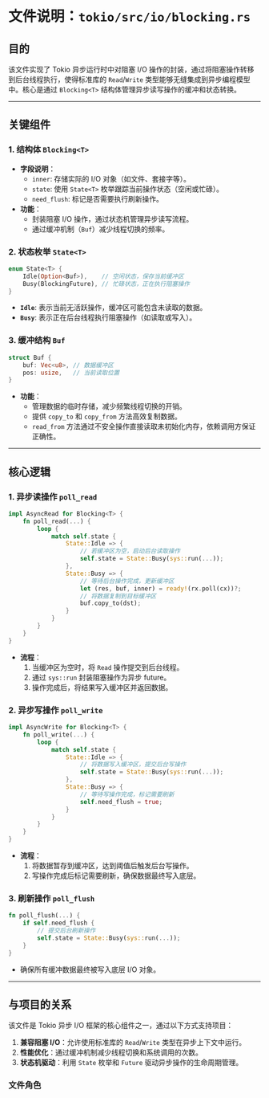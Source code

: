 # 文件说明：`tokio/src/io/blocking.rs`

## 目的
该文件实现了 Tokio 异步运行时中对阻塞 I/O 操作的封装，通过将阻塞操作转移到后台线程执行，使得标准库的 `Read`/`Write` 类型能够无缝集成到异步编程模型中。核心是通过 `Blocking<T>` 结构体管理异步读写操作的缓冲和状态转换。

---

## 关键组件

### 1. **结构体 `Blocking<T>`**
- **字段说明**：
  - `inner`: 存储实际的 I/O 对象（如文件、套接字等）。
  - `state`: 使用 `State<T>` 枚举跟踪当前操作状态（空闲或忙碌）。
  - `need_flush`: 标记是否需要执行刷新操作。
- **功能**：
  - 封装阻塞 I/O 操作，通过状态机管理异步读写流程。
  - 通过缓冲机制（`Buf`）减少线程切换的频率。

### 2. **状态枚举 `State<T>`**
```rust
enum State<T> {
    Idle(Option<Buf>),    // 空闲状态，保存当前缓冲区
    Busy(BlockingFuture), // 忙碌状态，正在执行阻塞操作
}
```
- **`Idle`**: 表示当前无活跃操作，缓冲区可能包含未读取的数据。
- **`Busy`**: 表示正在后台线程执行阻塞操作（如读取或写入）。

### 3. **缓冲结构 `Buf`**
```rust
struct Buf {
    buf: Vec<u8>, // 数据缓冲区
    pos: usize,   // 当前读取位置
}
```
- **功能**：
  - 管理数据的临时存储，减少频繁线程切换的开销。
  - 提供 `copy_to` 和 `copy_from` 方法高效复制数据。
  - `read_from` 方法通过不安全操作直接读取未初始化内存，依赖调用方保证正确性。

---

## 核心逻辑

### 1. **异步读操作 `poll_read`**
```rust
impl AsyncRead for Blocking<T> {
    fn poll_read(...) {
        loop {
            match self.state {
                State::Idle => {
                    // 若缓冲区为空，启动后台读取操作
                    self.state = State::Busy(sys::run(...));
                },
                State::Busy => {
                    // 等待后台操作完成，更新缓冲区
                    let (res, buf, inner) = ready!(rx.poll(cx))?;
                    // 将数据复制到目标缓冲区
                    buf.copy_to(dst);
                }
            }
        }
    }
}
```
- **流程**：
  1. 当缓冲区为空时，将 `Read` 操作提交到后台线程。
  2. 通过 `sys::run` 封装阻塞操作为异步 future。
  3. 操作完成后，将结果写入缓冲区并返回数据。

### 2. **异步写操作 `poll_write`**
```rust
impl AsyncWrite for Blocking<T> {
    fn poll_write(...) {
        loop {
            match self.state {
                State::Idle => {
                    // 将数据写入缓冲区，提交后台写操作
                    self.state = State::Busy(sys::run(...));
                },
                State::Busy => {
                    // 等待写操作完成，标记需要刷新
                    self.need_flush = true;
                }
            }
        }
    }
}
```
- **流程**：
  1. 将数据暂存到缓冲区，达到阈值后触发后台写操作。
  2. 写操作完成后标记需要刷新，确保数据最终写入底层。

### 3. **刷新操作 `poll_flush`**
```rust
fn poll_flush(...) {
    if self.need_flush {
        // 提交后台刷新操作
        self.state = State::Busy(sys::run(...));
    }
}
```
- 确保所有缓冲数据最终被写入底层 I/O 对象。

---

## 与项目的关系
该文件是 Tokio 异步 I/O 框架的核心组件之一，通过以下方式支持项目：
1. **兼容阻塞 I/O**：允许使用标准库的 `Read`/`Write` 类型在异步上下文中运行。
2. **性能优化**：通过缓冲机制减少线程切换和系统调用的次数。
3. **状态机驱动**：利用 `State` 枚举和 `Future` 驱动异步操作的生命周期管理。

### 文件角色